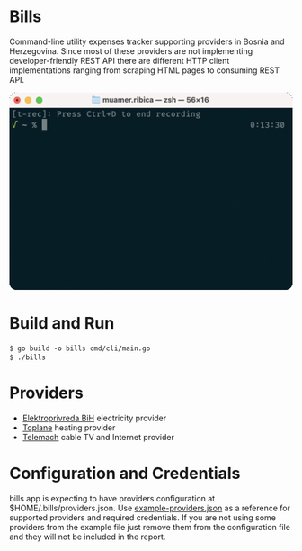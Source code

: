 # Bills

Command-line utility expenses tracker supporting providers in Bosnia and Herzegovina.
Since most of these providers are not implementing developer-friendly REST API there are different HTTP client implementations ranging from scraping HTML pages to consuming REST API.

![Demo](example/demo.gif)

# Build and Run

```
$ go build -o bills cmd/cli/main.go
$ ./bills
```

# Providers

- [Elektroprivreda BiH](https://www.epbih.ba/) electricity provider
- [Toplane](https://www.toplanesarajevo.ba/korisnici/stanje-racuna) heating provider
- [Telemach](https://mojtelemach.ba/) cable TV and Internet provider

# Configuration and Credentials

bills app is expecting to have providers configuration at $HOME/.bills/providers.json. Use [example-providers.json](example/example-providers.json) as a reference for supported providers and required credentials. If you are not using some providers from the example file just remove them from the configuration file and they will not be included in the report.